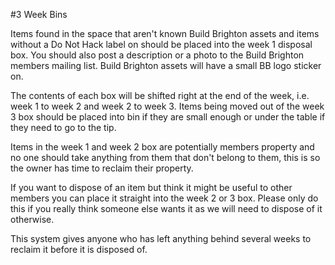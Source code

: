 #3 Week Bins

Items found in the space that aren't known Build Brighton assets and items without a Do Not Hack label on should be placed into the week 1 disposal box.
You should also post a description or a photo to the Build Brighton members mailing list.
Build Brighton assets will have a small BB logo sticker on.

The contents of each box will be shifted right at the end of the week, i.e. week 1 to week 2 and week 2 to week 3.
Items being moved out of the week 3 box should be placed into bin if they are small enough or under the table if they need to go to the tip.

Items in the week 1 and week 2 box are potentially members property and no one should take anything from them that don't belong to them, this is so the owner has time to reclaim their property.

If you want to dispose of an item but think it might be useful to other members you can place it straight into the week 2 or 3 box. Please only do this if you really think someone else wants it as we will need to dispose of it otherwise.

This system gives anyone who has left anything behind several weeks to reclaim it before it is disposed of.
